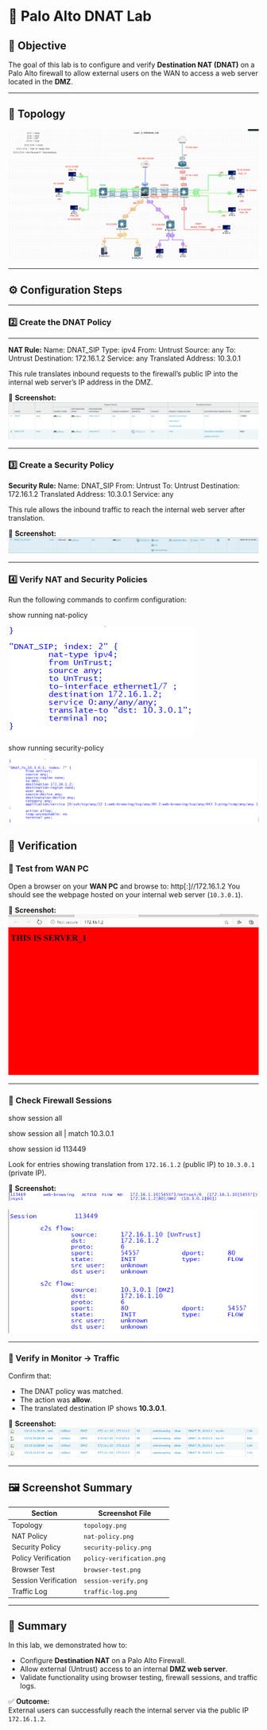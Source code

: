 # 🧱 Palo Alto DNAT Lab

## 🎯 Objective
The goal of this lab is to configure and verify **Destination NAT (DNAT)** on a Palo Alto firewall to allow external users on the WAN to access a web server located in the **DMZ**.

---

## 🧩 Topology
![Topology](../assets/screenshots/dnat/topology.png)

---

## ⚙️ Configuration Steps

---

### 2️⃣ Create the DNAT Policy
---
**NAT Rule:**
Name: DNAT_SIP
Type: ipv4
From: Untrust
Source: any
To: Untrust
Destination: 172.16.1.2
Service: any
Translated Address: 10.3.0.1

This rule translates inbound requests to the firewall’s public IP into the internal web server’s IP address in the DMZ.

📸 **Screenshot:**  
![NAT Policy](../assets/screenshots/dnat/nat-policy.png)

---

### 3️⃣ Create a Security Policy

**Security Rule:**
Name: DNAT_SIP
From: Untrust
To: Untrust
Destination: 172.16.1.2
Translated Address: 10.3.0.1
Service: any


This rule allows the inbound traffic to reach the internal web server after translation.

📸 **Screenshot:**  
![Security Policy](../assets/screenshots/dnat/security-policy.png)

---

### 4️⃣ Verify NAT and Security Policies
Run the following commands to confirm configuration:

show running nat-policy

![Policy Verification](../assets/screenshots/dnat/nat-policy-verification.png)

show running security-policy

![Policy Verification](../assets/screenshots/dnat/security-policy-verification.png)

## 🧪 Verification

### 🔹 Test from WAN PC
Open a browser on your **WAN PC** and browse to:
http[:]//172.16.1.2
You should see the webpage hosted on your internal web server (`10.3.0.1`).

📸 **Screenshot:**  
![Browser Test](../assets/screenshots/dnat/browser-test.png)

---

### 🔹 Check Firewall Sessions
show session all

show session all | match 10.3.0.1

show session id 113449


Look for entries showing translation from `172.16.1.2` (public IP) to `10.3.0.1` (private IP).

📸 **Screenshot:**  
![Session Verification](../assets/screenshots/dnat/session-verify.png)

![Session Verification](../assets/screenshots/dnat/session-id.png)

---

### 🔹 Verify in Monitor → Traffic
Confirm that:
- The DNAT policy was matched.
- The action was **allow**.
- The translated destination IP shows **10.3.0.1**.

📸 **Screenshot:**  
![Traffic Log](../assets/screenshots/dnat/traffic-log.png)

---

## 🖼️ Screenshot Summary
| Section | Screenshot File |
|----------|------------------|
| Topology | `topology.png` 
| NAT Policy | `nat-policy.png` |
| Security Policy | `security-policy.png` |
| Policy Verification | `policy-verification.png` |
| Browser Test | `browser-test.png` |
| Session Verification | `session-verify.png` |
| Traffic Log | `traffic-log.png` |

---

## 🧾 Summary
In this lab, we demonstrated how to:
- Configure **Destination NAT** on a Palo Alto Firewall.
- Allow external (Untrust) access to an internal **DMZ web server**.
- Validate functionality using browser testing, firewall sessions, and traffic logs.

✅ **Outcome:**  
External users can successfully reach the internal server via the public IP `172.16.1.2`.




